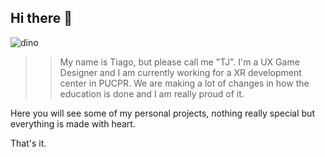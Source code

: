 ## Hi there 👋

![dino](https://github.com/user-attachments/assets/066a4a13-0e30-46fe-a438-98848083ad8f)

>> My name is Tiago, but please call me "TJ".
>> I'm a UX Game Designer and I am currently working for a XR development center in PUCPR.
We are making a lot of changes in how the education is done and I am really proud of it.

Here you will see some of my personal projects, nothing really special but everything is made with heart.

That's it.
